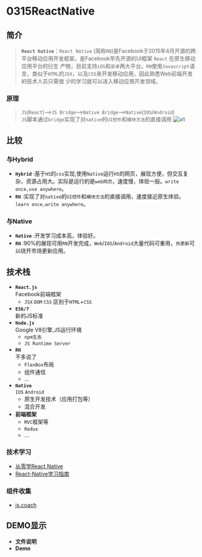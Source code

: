# 0315ReactNative #

## 简介 #

>__`React Native`__：`React Native` (简称`RN`)是Facebook于2015年4月开源的跨平台移动应用开发框架，是Facebook早先开源的UI框架 `React` 在原生移动应用平台的衍生
>产物，目前支持`iOS`和`安卓`两大平台。`RN`使用`Javascript`语言，类似于`HTML`的`JSX`，以及`CSS`来开发移动应用，因此熟悉Web前端开发的技术人员只需很
>少的学习就可以进入移动应用开发领域。

### 原理 ###

>`JS`(`React`)-->`JS Bridge`-->`Native Bridge`-->`Native`(`IOS`/`Android`) <br>
>`JS`脚本通过`bridge`实现了对`native`的`UI控件`和`模块方法`的直接调用
    ![alt](http://blog.cnbang.net/wp-content/uploads/2015/03/ReactNative1.png)

## 比较 ##

### 与Hybrid ###
* __`Hybrid`__ :基于`H5`的`css`实现,使用`Native`运行`H5`的网页，展现方便，但交互复杂，资源占用大。实际是运行的是`web网页`，速度慢，体验一般。`write once,use anywhere`。 
* __`RN`__ :实现了对`native`的`UI控件`和`模块方法`的直接调用，速度接近原生体验。`learn once,write anywhere`。 

### 与Native ###

* __`Native`__ :开发学习成本高，体验好。 
* __`RN`__ :90%的展现可用`RN`开发完成，`Web`/`IOS`/`Android`大量代码可重用，`热更新`可以绕开市场更新应用。

## 技术栈 ##

* __`React.js`__ <br>Facebook前端框架
	* `JSX` `DOM` `CSS`
		区别于`HTML`+`CSS`
* __`ES6/7`__ <br>新的JS标准
* __`Node.js`__ <br>Google V8引擎,JS运行环境
	* `npm生态`
	* `JS Runtime Server`
* __`RN`__ <br> 不多说了
	* `FlexBox`布局
	* 组件通信
	* ...
* __`Native`__ <br>`IOS` `Android`
	* 原生开发技术（应用打包等）
	* 混合开发
* __前端框架__<br>
	* `MVC`框架等
	* `Redux`
	* ...

### 技术学习 ###

* [从零学React Native](http://blog.csdn.net/column/details/react-native-study.html?&page=2) <br>
* [React-Native学习指南](https://github.com/reactnativecn/react-native-guide#%E5%9B%BE%E4%B9%A6)

### 组件收集 ###

* [js.coach](https://js.coach/react-native) 

## DEMO显示 ##

* __文件说明__ 
* __Demo__

